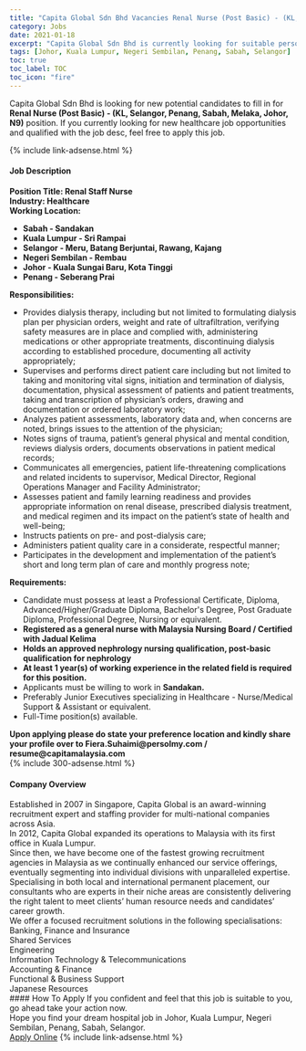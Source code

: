 ```yaml
---
title: "Capita Global Sdn Bhd Vacancies Renal Nurse (Post Basic) - (KL, Selangor, Penang, Sabah, Melaka, Johor, N9)" 
category: Jobs 
date: 2021-01-18 
excerpt: "Capita Global Sdn Bhd is currently looking for suitable person to fill in the Renal Nurse (Post Basic) - (KL, Selangor, Penang, Sabah, Melaka, Johor, N9) which positioned at Johor, Kuala Lumpur, Negeri Sembilan, Penang, Sabah, Selangor" 
tags: [Johor, Kuala Lumpur, Negeri Sembilan, Penang, Sabah, Selangor] 
toc: true 
toc_label: TOC 
toc_icon: "fire" 
--- 
```


<p>Capita Global Sdn Bhd is looking for new potential candidates to fill in for <b>Renal Nurse (Post Basic) - (KL, Selangor, Penang, Sabah, Melaka, Johor, N9)</b> position. If you currently looking for new healthcare job opportunities and qualified with the job desc, feel free to apply this job.
</p>{% include link-adsense.html %} 
<div><div><h4>Job Description</h4></div><div><div><span><div><div><div><strong>Position Title: Renal Staff Nurse</strong></div><div><strong>Industry: Healthcare</strong></div><div><strong>Working Location:</strong></div><ul><li><strong>Sabah - Sandakan</strong></li><li><strong>Kuala Lumpur - Sri Rampai</strong></li><li><strong>Selangor - Meru, Batang Berjuntai, Rawang, Kajang</strong></li><li><strong>Negeri Sembilan - Rembau</strong></li><li><strong>Johor - Kuala Sungai Baru, Kota Tinggi&#160;</strong></li><li><b>Penang - Seberang Prai</b></li></ul><div><strong>Responsibilities:</strong></div><ul><li>Provides dialysis therapy, including but not limited to formulating dialysis plan per physician orders, weight and rate of ultrafiltration, verifying safety measures are in place and complied with, administering medications or other appropriate treatments, discontinuing dialysis according to established procedure, documenting all activity appropriately;</li><li>Supervises and performs direct patient care including but not limited to taking and monitoring vital signs, initiation and termination of dialysis, documentation, physical assessment of patients and patient treatments, taking and transcription of physician&#8217;s orders, drawing and documentation or ordered laboratory work;</li><li>Analyzes patient assessments, laboratory data and, when concerns are noted, brings issues to the attention of the physician;</li><li>Notes signs of trauma, patient&#8217;s general physical and mental condition, reviews dialysis orders, documents observations in patient medical records;</li><li>Communicates all emergencies, patient life-threatening complications and related incidents to supervisor, Medical Director, Regional Operations Manager and Facility Administrator;</li><li>Assesses patient and family learning readiness and provides appropriate information on renal disease, prescribed dialysis treatment, and medical regimen and its impact on the patient&#8217;s state of health and well-being;</li><li>Instructs patients on pre- and post-dialysis care;</li><li>Administers patient quality care in a considerate, respectful manner;</li><li>Participates in the development and implementation of the patient&#8217;s short and long term plan of care and monthly progress note;</li></ul><strong>Requirements:</strong></div><ul><li>Candidate must possess at least a Professional Certificate, Diploma, Advanced/Higher/Graduate Diploma, Bachelor's Degree, Post Graduate Diploma, Professional Degree, Nursing or equivalent.</li><li><strong>Registered as a general nurse with Malaysia Nursing Board / Certified with Jadual Kelima</strong></li><li><strong>Holds an approved nephrology nursing qualification, post-basic qualification for nephrology</strong></li><li><strong>At least 1 year(s) of working experience in the related field is required for this position.</strong></li><li>Applicants must be willing to work in <strong>Sandakan.</strong></li><li>Preferably Junior Executives specializing in Healthcare - Nurse/Medical Support &amp; Assistant or equivalent.</li><li>Full-Time position(s) available.</li></ul><div><strong>Upon applying please do state your preference location and kindly share your profile over to Fiera.Suhaimi@persolmy.com / resume@capitamalaysia.com</strong></div></div></span></div></div></div> 
{% include 300-adsense.html %} 
<div><div><h4>Company Overview</h4></div><div><div><span><div><div><div>Established in 2007 in Singapore, Capita Global is an award-winning recruitment expert and staffing provider for multi-national companies across Asia.</div><div>In 2012, Capita Global expanded its operations to Malaysia with its first office in Kuala Lumpur.&#160;</div>Since then, we have become one of the fastest growing recruitment agencies in Malaysia as we continually enhanced our service offerings, eventually segmenting into individual divisions with unparalleled expertise.<div>Specialising in both local and international permanent placement, our consultants who are experts in their niche areas are consistently delivering the right talent to meet clients&#8217; human resource needs and candidates&#8217; career growth.</div><div>We offer a focused recruitment solutions in the following specialisations:</div><div>Banking, Finance and Insurance<br>Shared Services<br>Engineering<br>Information Technology &amp; Telecommunications<br>Accounting &amp; Finance<br>Functional &amp; Business Support<br>Japanese Resources</div></div></div></span></div></div></div> 
#### How To Apply 
If you confident and feel that this job is suitable to you, go ahead take your action now. <br/> 
Hope you find your dream hospital job in Johor, Kuala Lumpur, Negeri Sembilan, Penang, Sabah, Selangor. <br/> 
<a href="https://www.jobstreet.com.my/en/job/renal-nurse-post-basic-kl-selangor-penang-sabah-melaka-johor-n9-4465518?jobId=jobstreet-my-job-4465518&sectionRank=28&token=0~4002b471-b15e-42a7-9192-c1c4d1990166&fr=SRP%20View%20In%20New%20Ta" class="btn btn--warning" target="_blank" rel="nofollow noopenner">Apply Online</a> 
{% include link-adsense.html %} 